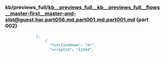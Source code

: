 ### kb/previews_full/kb__previews_full__kb__previews_full__flows__master-first__master-and-slot@guest.har.part056.md.part001.md.part001.md (part 002)

```md
              },
                  {
                    "functionName": "dr",
                    "scriptId": "11564",
       
```

```
